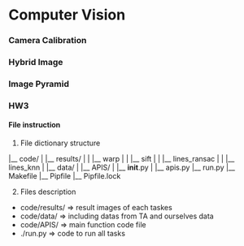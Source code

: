 # Computer Vision

### Camera Calibration

### Hybrid Image

### Image Pyramid


### HW3

#### File instruction

1. File dictionary structure

|__ code/
|  |__ results/
|  |   |__ warp
|  |   |__ sift
|  |   |__ lines_ransac
|  |   |__ lines_knn
|  |__ data/
|  |__ APIS/
|    |__ __init__.py
|    |__ apis.py
|__ run.py
|__ Makefile
|__ Pipfile
|__ Pipfile.lock


2. Files description

* code/results/ => result images of each taskes
* code/data/ => including datas from TA and ourselves data
* code/APIS/ => main function code file
* ./run.py => code to run all tasks 
